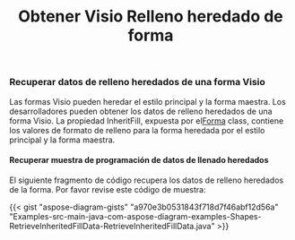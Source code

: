﻿---
title: Obtener Visio Relleno heredado de forma
type: docs
weight: 100
url: /es/java/get-visio-shape-inherit-fill/
description: Esta sección explica cómo obtener el estilo de relleno de la forma visio heredado de su estilo principal y maestro con Aspose.Diagram.
---
### **Recuperar datos de relleno heredados de una forma Visio**
Las formas Visio pueden heredar el estilo principal y la forma maestra. Los desarrolladores pueden obtener los datos de relleno heredados de una forma Visio. La propiedad InheritFill, expuesta por el[Forma](https://reference.aspose.com/diagram/java/com.aspose.diagram/shape) class, contiene los valores de formato de relleno para la forma heredada por el estilo principal y la forma maestra.
#### **Recuperar muestra de programación de datos de llenado heredados**
El siguiente fragmento de código recupera los datos de relleno heredados de la forma. Por favor revise este código de muestra:

{{< gist "aspose-diagram-gists" "a970e3b0531843f718d7f46abf12d56a" "Examples-src-main-java-com-aspose-diagram-examples-Shapes-RetrieveInheritedFillData-RetrieveInheritedFillData.java" >}}

